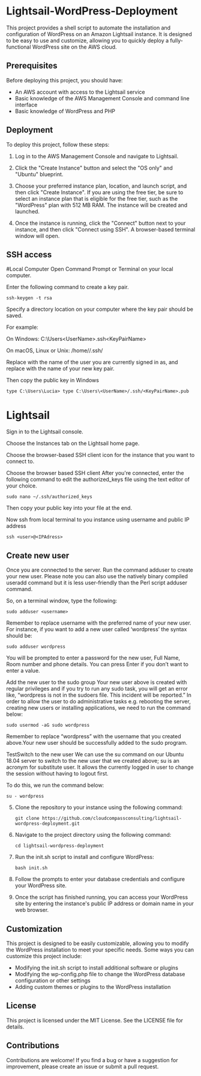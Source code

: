 # Lightsail-WordPress-Deployment
This project provides a shell script to automate the installation and configuration of WordPress on an Amazon Lightsail instance. It is designed to be easy to use and customize, allowing you to quickly deploy a fully-functional WordPress site on the AWS cloud.

## Prerequisites

Before deploying this project, you should have:

- An AWS account with access to the Lightsail service
- Basic knowledge of the AWS Management Console and command line interface
- Basic knowledge of WordPress and PHP

## Deployment

To deploy this project, follow these steps:

1. Log in to the AWS Management Console and navigate to Lightsail.

2. Click the "Create Instance" button and select the "OS only" and "Ubuntu" blueprint.

3. Choose your preferred instance plan, location, and launch script, and then click "Create Instance". If you are using the free tier, be sure to select an instance plan that is eligible for the free tier, such as the "WordPress" plan with 512 MB RAM. The instance will be created and launched.

4. Once the instance is running, click the "Connect" button next to your instance, and then click "Connect using SSH". A browser-based terminal window will open.

## SSH access

#Local Computer
Open Command Prompt or Terminal on your local computer.

Enter the following command to create a key pair.

```
ssh-keygen -t rsa
```

Specify a directory location on your computer where the key pair should be saved.

For example:

On Windows: C:\Users\<UserName>\.ssh\<KeyPairName>

On macOS, Linux or Unix: /home/<UserName>/.ssh/<KeyPairName>

Replace <UserName> with the name of the user you are currently signed in as, and replace <KeyPairName> with the name of your new key pair.

Then copy the public key in Windows

```
type C:\Users\Lucia> type C:\Users\<UserName>/.ssh/<KeyPairName>.pub
```

# Lightsail

Sign in to the Lightsail console.

Choose the Instances tab on the Lightsail home page.

Choose the browser-based SSH client icon for the instance that you want to connect to.

Choose the browser based SSH client
After you're connected, enter the following command to edit the authorized_keys file using the text editor of your choice.

```
sudo nano ~/.ssh/authorized_keys
```

Then copy your public key into your file at the end. 

Now ssh from local terminal to you instance using username and public IP address
   
```
ssh <user>@<IPAdress>
```
   
## Create new user
   
Once you are connected to the server. Run the command adduser to create your new user. Please note you can also use the natively binary compiled useradd command but it is less user-friendly than the Perl script adduser command.

So, on a terminal window, type the following:

   ```
   sudo adduser <username>
   ```
 
 Remember to replace username with the preferred name of your new user. For instance, if you want to add a new user called ‘wordpress’ the syntax should be:
 
   ```
   sudo adduser wordpress
   ```
 You will be prompted to enter a password for the new user, Full Name, Room number and phone details. You can press Enter if you don’t want to enter a value. 
   
Add the new user to the sudo group
Your new user above is created with regular privileges and if you try to run any sudo task, you will get an error like, “wordpress is not in the sudoers file.  This incident will be reported.” In order to allow the user to do administrative tasks e.g. rebooting the server, creating new users or installing applications, we need to run the command below:

   ```
   sudo usermod -aG sudo wordpress
   ```
   
Remember to replace “wordpress” with the username that you created above.Your new user should be successfully added to the sudo program.

TestSwitch to the new user
We can use the su command on our Ubuntu 18.04 server to switch to the new user that we created above; su is an acronym for substitute user. It allows the currently logged in user to change the session without having to logout first.

To do this, we run the command below:
   ```
   su - wordpress
   ```
   
5. Clone the repository to your instance using the following command:

   ```
   git clone https://github.com/cloudcompassconsulting/lightsail-wordpress-deployment.git
   ```

6. Navigate to the project directory using the following command:

   ```
   cd lightsail-wordpress-deployment
   ```

7. Run the init.sh script to install and configure WordPress:

   ```
   bash init.sh
   ```

8. Follow the prompts to enter your database credentials and configure your WordPress site.

9. Once the script has finished running, you can access your WordPress site by entering the instance's public IP address or domain name in your web browser.

## Customization

This project is designed to be easily customizable, allowing you to modify the WordPress installation to meet your specific needs. Some ways you can customize this project include:

- Modifying the init.sh script to install additional software or plugins
- Modifying the wp-config.php file to change the WordPress database configuration or other settings
- Adding custom themes or plugins to the WordPress installation

## License

This project is licensed under the MIT License. See the LICENSE file for details.

## Contributions

Contributions are welcome! If you find a bug or have a suggestion for improvement, please create an issue or submit a pull request.
